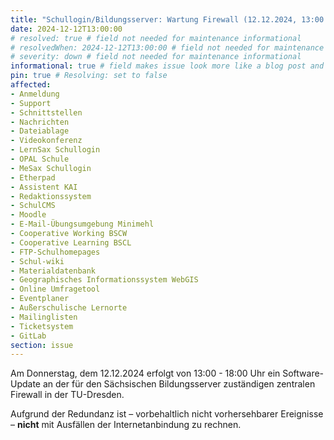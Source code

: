 ```yaml
---
title: "Schullogin/Bildungsserver: Wartung Firewall (12.12.2024, 13:00 - 18:00 Uhr)"
date: 2024-12-12T13:00:00
# resolved: true # field not needed for maintenance informational
# resolvedWhen: 2024-12-12T13:00:00 # field not needed for maintenance informational
# severity: down # field not needed for maintenance informational
informational: true # field makes issue look more like a blog post and removes any references to downtime length
pin: true # Resolving: set to false
affected:
- Anmeldung
- Support
- Schnittstellen
- Nachrichten
- Dateiablage
- Videokonferenz
- LernSax Schullogin
- OPAL Schule
- MeSax Schullogin
- Etherpad
- Assistent KAI
- Redaktionssystem
- SchulCMS
- Moodle
- E-Mail-Übungsumgebung Minimehl
- Cooperative Working BSCW
- Cooperative Learning BSCL
- FTP-Schulhomepages
- Schul-wiki
- Materialdatenbank
- Geographisches Informationssystem WebGIS
- Online Umfragetool
- Eventplaner
- Außerschulische Lernorte
- Mailinglisten
- Ticketsystem
- GitLab
section: issue
---
```


Am Donnerstag, dem 12.12.2024 erfolgt von 13:00 - 18:00 Uhr ein
Software-Update an der für den Sächsischen Bildungsserver zuständigen
zentralen Firewall in der TU-Dresden.

Aufgrund der Redundanz ist – vorbehaltlich nicht vorhersehbarer
Ereignisse – **nicht** mit Ausfällen der Internetanbindung zu rechnen.
